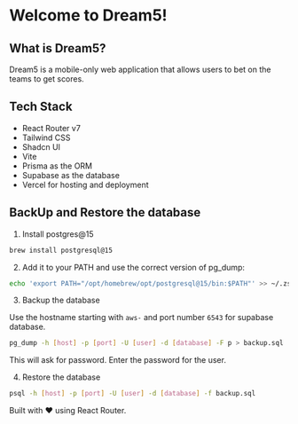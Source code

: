 # Welcome to Dream5!

## What is Dream5?

Dream5 is a mobile-only web application that allows users to bet on the teams to get scores.

## Tech Stack

- React Router v7
- Tailwind CSS
- Shadcn UI
- Vite
- Prisma as the ORM
- Supabase as the database
- Vercel for hosting and deployment

## BackUp and Restore the database

1. Install postgres@15

```bash
brew install postgresql@15
```

2. Add it to your PATH and use the correct version of pg_dump:

```bash
echo 'export PATH="/opt/homebrew/opt/postgresql@15/bin:$PATH"' >> ~/.zshrc
```

3. Backup the database

Use the hostname starting with `aws-` and port number `6543` for supabase database.

```bash
pg_dump -h [host] -p [port] -U [user] -d [database] -F p > backup.sql
```

This will ask for password. Enter the password for the user.

4. Restore the database

```bash
psql -h [host] -p [port] -U [user] -d [database] -f backup.sql
```

Built with ❤️ using React Router.
